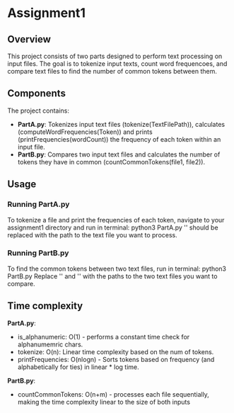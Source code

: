 # Assignment1

## Overview
This project consists of two parts designed to perform text processing on input files. The goal is to tokenize input texts, count word frequencoes, and compare text files to find the number of common tokens between them.

## Components
The project contains:
- **PartA.py**: Tokenizes input text files (tokenize(TextFilePath)), calculates (computeWordFrequencies(Token)) and prints (printFrequencies(wordCount)) the frequency of each token within an input file.
- **PartB.py**: Compares two input text files and calculates the number of tokens they have in common (countCommonTokens(file1, file2)).

## Usage
### Running PartA.py
To tokenize a file and print the frequencies of each token, navigate to your assignment1 directory and run in terminal:
    python3 PartA.py <TextFilePath>
    '<TextFilePath>' should be replaced with the path to the text file you want to process.

### Running PartB.py
To find the common tokens between two text files, run in terminal:
    python3 PartB.py <file1> <file2>
    Replace '<file1>' and '<file2>' with the paths to the two text files you want to compare.

## Time complexity
**PartA.py**:
- is_alphanumeric: O(1) - performs a constant time check for alphanumemric chars.
- tokenize: O(n):  Linear time complexity based on the num of tokens.
- printFrequencies: O(nlogn) - Sorts tokens based on frequency (and alphabetically for ties) in linear * log time.

**PartB.py**:
- countCommonTokens: O(n+m) - processes each file sequentially, making the time complexity linear to the size of both inputs

